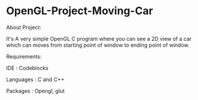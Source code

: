 # OpenGL-Project-Moving-Car
About Project:

It's A very simple OpenGL C program where you can see a 2D view of a car which can moves from starting point of  window to  ending point of window.

Requirements:

IDE : Codeblocks

Languages : C and C++

Packages : Opengl, glut
